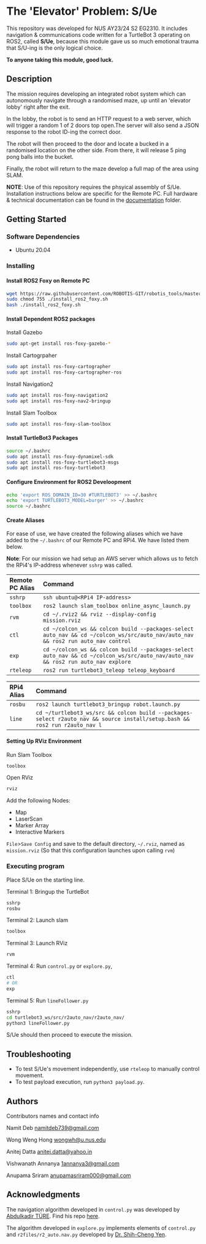 # The 'Elevator' Problem: S/Ue

This repository was developed for NUS AY23/24 S2 EG2310. It includes navigation & communications code written for a TurtleBot 3 operating on ROS2, called **S/Ue**, because this module gave us so much emotional trauma that S/U-ing is the only logical choice.

**To anyone taking this module, good luck.**

## Description

The mission requires developing an integrated robot system which can autonomously navigate through a randomised maze, up until an 'elevator lobby' right after the exit.

In the lobby, the robot is to send an HTTP request to a web server, which will trigger a random 1 of 2 doors top open.The server will also send a JSON response to the robot ID-ing the correct door.

The robot will then proceed to the door and locate a bucked in a randomised location on the other side. From there, it will release 5 ping pong balls into the bucket.

Finally, the robot will return to the maze develop a full map of the area using SLAM.

**NOTE**: Use of this repository requires the phsyical assembly of S/Ue. Installation instructions below are specific for the Remote PC. Full hardware & technical documentation can be found in the [documentation](https://github.com/namitdeb739/r2auto_nav/tree/main/documentation) folder.

## Getting Started

### Software Dependencies

* Ubuntu 20.04

### Installing

#### Install ROS2 Foxy on Remote PC

```bash
wget https://raw.githubusercontent.com/ROBOTIS-GIT/robotis_tools/master/install_ros2_foxy.sh
sudo chmod 755 ./install_ros2_foxy.sh
bash ./install_ros2_foxy.sh
```

#### Install Dependent ROS2 packages

Install Gazebo

```bash
sudo apt-get install ros-foxy-gazebo-*
```

Install Cartogrpaher

```bash
sudo apt install ros-foxy-cartographer
sudo apt install ros-foxy-cartographer-ros
```

Install Navigation2

```bash
sudo apt install ros-foxy-navigation2
sudo apt install ros-foxy-nav2-bringup
```

Install Slam Toolbox

```bash
sudo apt install ros-foxy-slam-toolbox
```

#### Install TurtleBot3 Packages

```bash
source ~/.bashrc
sudo apt install ros-foxy-dynamixel-sdk
sudo apt install ros-foxy-turtlebot3-msgs
sudo apt install ros-foxy-turtlebot3
```

#### Configure Environment for ROS2 Develoopment

```bash
echo 'export ROS_DOMAIN_ID=30 #TURTLEBOT3' >> ~/.bashrc
echo 'export TURTLEBOT3_MODEL=burger' >> ~/.bashrc
source ~/.bashrc
```

#### Create Aliases

For ease of use, we have created the following aliases which we have added to the `~/.bashrc` of our Remote PC and RPi4. We have listed them below.

**Note**: For our mission we had setup an AWS server which allows us to fetch the RPi4's IP-address whenever `sshrp` was called.

| Remote PC Alias | Command |
| :---------------- | :------ |
| `sshrp` | `ssh ubuntu@<RPi4 IP-address>` |
| `toolbox` | `ros2 launch slam_toolbox online_async_launch.py`|
| `rvm` | `cd ~/.rviz2 && rviz --display-config mission.rviz`|
| `ctl` | `cd ~/colcon_ws && colcon build --packages-select auto_nav && cd ~/colcon_ws/src/auto_nav/auto_nav && ros2 run auto_nav control` |
| `exp` | `cd ~/colcon_ws && colcon build --packages-select auto_nav && cd ~/colcon_ws/src/auto_nav/auto_nav && ros2 run auto_nav explore` |
| `rteleop` | `ros2 run turtlebot3_teleop teleop_keyboard` |

| RPi4 Alias | Command |
| :---------------- | :------ |
| `rosbu`        |   `ros2 launch turtlebot3_bringup robot.launch.py`    |
| `line` | `cd ~/turtlebot3_ws/src && colcon build --packages-select r2auto_nav && source install/setup.bash && ros2 run r2auto_nav l` |

#### Setting Up RViz Environment

Run Slam Toolbox

```bash
toolbox
```

Open RViz

```bash
rviz
```

Add the following Nodes:

* Map
* LaserScan
* Marker Array
* Interactive Markers

`File`>`Save Config` and save to the default directory, `~/.rviz`, named as `mission.rviz` (So that this configuration launches upon calling `rvm`)

### Executing program

Place S/Ue on the starting line.

Terminal 1: Bringup the TurtleBot

```bash
sshrp
rosbu
```

Terminal 2: Launch slam

```bash
toolbox
```

Terminal 3: Launch RViz

```bash
rvm
```

Terminal 4: Run `control.py` or `explore.py`,

```bash
ctl
# OR
exp
```

Terminal 5: Run `lineFollower.py`

```bash
sshrp
cd turtlebot3_ws/src/r2auto_nav/r2auto_nav/
python3 lineFollower.py
```

S/Ue should then proceed to execute the mission.

## Troubleshooting

* To test S/Ue's movement independently, use `rteleop` to manually control movement.
* To test payload execution, run `python3 payload.py`.

## Authors

Contributors names and contact info

Namit Deb [namitdeb739@gmail.com](namitdeb739@gmail.com)

Wong  Weng Hong [wongwh@u.nus.edu](wongwh@u.nus.edu)

Anitej Datta [anitej.datta@yahoo.in](anitej.datta@yahoo.in)

Vishwanath Annanya [1annanya3@gmail.com](1annanya3@gmail.com)

Anupama Sriram [anupamasriram000@gmail.com](1annanya3@gmail.com)

## Acknowledgments

The navigation algorithm developed in `control.py` was developed by [Abdulkadir TÜRE](https://github.com/abdulkadrtr). Find his repo [here](https://github.com/abdulkadrtr/ROS2-FrontierBaseExplorationForAutonomousRobot).

The algorithm developed in `explore.py` implements elements of `control.py` and `r2files/r2_auto.nav.py` developed by [Dr. Shih-Cheng Yen](https://github.com/shihchengyen).
